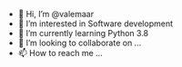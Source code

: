 - 👋 Hi, I’m @valemaar
- 👀 I’m interested in Software development
- 🌱 I’m currently learning Python 3.8
- 💞️ I’m looking to collaborate on ...
- 📫 How to reach me ...

<!---
valemaar/valemaar is a ✨ special ✨ repository because its `README.md` (this file) appears on your GitHub profile.
You can click the Preview link to take a look at your changes.
--->
